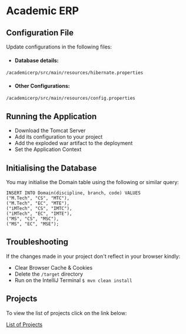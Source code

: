 # Academic ERP

## Configuration File
Update configurations in the following files:

* #### Database details:
```
/academicerp/src/main/resources/hibernate.properties
```
* #### Other Configurations:
```
/academicerp/src/main/resources/config.properties
```

## Running the Application
* Download the Tomcat Server
* Add its configuration to your project
* Add the exploded war artifact to the deployment
* Set the Application Context

## Initialising the Database
You may initialise the Domain table using the following or similar query:
```
INSERT INTO Domain(discipline, branch, code) VALUES
("M.Tech", "CS", "MTC"),
("M.Tech", "EC", "MTE"),
("iMTech", "CS", "IMTC"),
("iMTech", "EC", "IMTE"),
("MS", "CS", "MSC"),
("MS", "EC", "MSE");
```

## Troubleshooting
If the changes made in your project don't reflect in your browser kindly: 
* Clear Browser Cache & Cookies
* Delete the ```/target``` directory
* Run on the IntelliJ Terminal ```$ mvn clean install```

## Projects
To view the list of projects click on the link below:

[List of Projects](https://github.com/anshgyl/academic-erp/blob/master/PROJECTS.md)